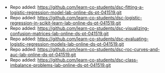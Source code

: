 
- Repo added: https://github.com/learn-co-students/dsc-fitting-a-logistic-regression-model-lab-online-ds-pt-041519.git
- Repo added: https://github.com/learn-co-students/dsc-logistic-regression-in-scikit-learn-lab-online-ds-pt-041519.git
- Repo added: https://github.com/learn-co-students/dsc-visualizing-confusion-matrices-lab-online-ds-pt-041519.git
- Repo added: https://github.com/learn-co-students/dsc-evaluating-logistic-regression-models-lab-online-ds-pt-041519.git
- Repo added: https://github.com/learn-co-students/dsc-roc-curves-and-auc-lab-online-ds-pt-041519.git
- Repo added: https://github.com/learn-co-students/dsc-class-imbalance-problems-lab-online-ds-pt-041519.git
